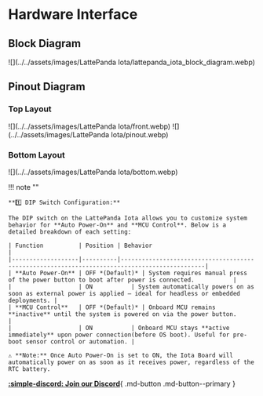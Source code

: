 # Hardware Interface

## Block Diagram

![](../../assets/images/LattePanda Iota/lattepanda_iota_block_diagram.webp)

## Pinout Diagram

### Top Layout
![](../../assets/images/LattePanda Iota/front.webp)
![](../../assets/images/LattePanda Iota/pinout.webp)


### Bottom Layout
![](../../assets/images/LattePanda Iota/bottom.webp)


!!! note ""

    **1️⃣ DIP Switch Configuration:**
    
    The DIP switch on the LattePanda Iota allows you to customize system behavior for **Auto Power-On** and **MCU Control**. Below is a detailed breakdown of each setting:
    
    | Function          | Position | Behavior                                                                                     |
    |-------------------|----------|----------------------------------------------------------------------------------------------|
    | **Auto Power-On** | OFF *(Default)* | System requires manual press of the power button to boot after power is connected.           |
    |                   | ON           | System automatically powers on as soon as external power is applied — ideal for headless or embedded deployments. |
    | **MCU Control**   | OFF *(Default)* | Onboard MCU remains **inactive** until the system is powered on via the power button.        |
    |                   | ON           | Onboard MCU stays **active immediately** upon power connection(before OS boot). Useful for pre-boot sensor control or automation. |
    
    ⚠️ **Note:** Once Auto Power-On is set to ON, the Iota Board will automatically power on as soon as it receives power, regardless of the RTC battery.


[**:simple-discord: Join our Discord**](https://discord.gg/k6YPYQgmHt){ .md-button .md-button--primary }